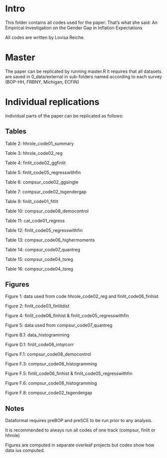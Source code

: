 # Intro

This folder contains all codes used for the paper: That’s what she said: An Empirical Investigation on the Gender Gap in Inflation Expectations

All codes are written by Lovisa Reiche.

# Master

The paper can be replicated by running master.R
It requires that all datasets are saved in 0_data/external in sub-folders named according to each survey (BOP-HH, FRBNY, Michigan, ECFIN)

# Individual replications

Individual parts of the paper can be replicated as follows:

## Tables

Table 2: hhrole_code01_summary

Table 3: hhrole_code02_reg

Table 4: finlit_code02_ggfinlit

Table 5: finlit_code05_regresswithfin

Table 6: compsur_code02_ggsingle

Table 7: compsur_code02_tsgendergap

Table 9: finlit_code01_fitlit

Table 10: compsur_code08_democontrol

Table 11: cat_code01_regress

Table 12: finlit_code05_regresswithfin

Table 13: compsur_code06_highermoments

Table 14: compsur_code07_quantreg

Table 15: compsur_code04_tsreg

Table 16: compsur_code04_tsreg

## Figures

Figure 1: data used from code hhrole_code02_reg and finlit_code06_finhist

Figure 2: finlit_code03_finlitdist

Figure 4: finlit_code06_finhist & finlit_code05_regresswithfin

Figure 5: data used from compsur_code07_quantreg

Figure B.1: data_histogramming

Figure D.1: finlit_code06_intqrcorr

Figure F.1: compsur_code08_democontrol

Figure F.3: compsur_code08_histogramming

Figure F.5: finlit_code06_finhist  & finlit_code05_regresswithfin

Figure F.6: compsur_code08_histogramming

Figure F.8: compsur_code02_tsgendergap



## Notes

Dataformat requires preBOP and preSCE to be run prior to any analysis.

It is recommended to always run all codes of one track (compsur, finlit or hhrole)

Figures are computed in separate overleaf projects but codes show how data ius computed.

